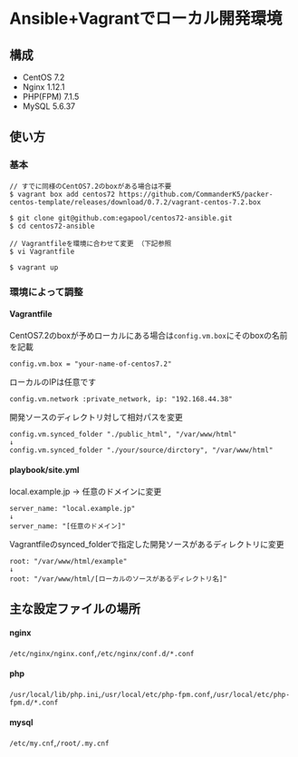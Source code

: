 # Ansible+Vagrantでローカル開発環境

## 構成

* CentOS 7.2
* Nginx 1.12.1
* PHP(FPM) 7.1.5
* MySQL 5.6.37

## 使い方

### 基本
```
// すでに同様のCentOS7.2のboxがある場合は不要
$ vagrant box add centos72 https://github.com/CommanderK5/packer-centos-template/releases/download/0.7.2/vagrant-centos-7.2.box

$ git clone git@github.com:egapool/centos72-ansible.git
$ cd centos72-ansible

// Vagrantfileを環境に合わせて変更 （下記参照
$ vi Vagrantfile

$ vagrant up
```

### 環境によって調整
#### Vagrantfile
CentOS7.2のboxが予めローカルにある場合は`config.vm.box`にそのboxの名前を記載
```
config.vm.box = "your-name-of-centos7.2"
```

ローカルのIPは任意です
```
config.vm.network :private_network, ip: "192.168.44.38"
```

開発ソースのディレクトリ対して相対パスを変更
```
config.vm.synced_folder "./public_html", "/var/www/html"
↓
config.vm.synced_folder "./your/source/dirctory", "/var/www/html"
```

#### playbook/site.yml
local.example.jp -> 任意のドメインに変更
```
server_name: "local.example.jp"
↓
server_name: "[任意のドメイン]"
```

Vagrantfileのsynced_folderで指定した開発ソースがあるディレクトリに変更
```
root: "/var/www/html/example"
↓
root: "/var/www/html/[ローカルのソースがあるディレクトリ名]"
```

## 主な設定ファイルの場所
#### nginx
`/etc/nginx/nginx.conf`,`/etc/nginx/conf.d/*.conf`
#### php
`/usr/local/lib/php.ini`,`/usr/local/etc/php-fpm.conf`,`/usr/local/etc/php-fpm.d/*.conf`
#### mysql
`/etc/my.cnf`,`/root/.my.cnf`
